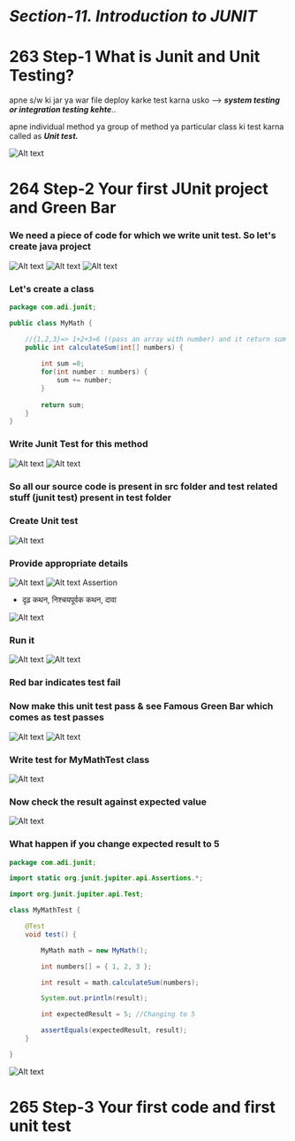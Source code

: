 # ***Section-11. Introduction to JUNIT***
# 263 Step-1 What is Junit and Unit Testing?
apne s/w ki jar ya war file deploy karke test karna  usko --> ***system testing or integration testing kehte***..

apne individual method ya group of method ya particular class ki test karna called as ***Unit test.***

![Alt text](image-1.png)
# 264 Step-2 Your first JUnit project and Green Bar
### We need a piece of code for which we write unit test. So let's create java project

![Alt text](image.png)
![Alt text](image-2.png)
![Alt text](image-3.png)
### Let's create a class
```java
package com.adi.junit;

public class MyMath {

	//{1,2,3}=> 1+2+3=6 ((pass an array with number) and it return sum of it)
	public int calculateSum(int[] numbers) {
		
		int sum =0;
		for(int number : numbers) {
			sum += number;
		}
		
		return sum;
	}
}
```
### Write Junit Test for this method
![Alt text](image-4.png)
![Alt text](image-5.png)
### So all our source code is present in src folder and test related stuff (junit test) present in test folder
### Create Unit test
![Alt text](image-6.png)
### Provide appropriate details
![Alt text](image-7.png)
![Alt text](image-8.png)
Assertion
-	दृढ़ कथन, निश्‍चयपूर्वक कथन, दावा

![Alt text](image-9.png)
### Run it
![Alt text](image-10.png)
![Alt text](image-11.png)
### Red bar indicates test fail
### Now make this unit test pass & see Famous Green Bar which comes as test passes
![Alt text](image-12.png)
![Alt text](image-13.png)
### Write test for MyMathTest class
![Alt text](image-14.png)
### Now check the result against expected value
![Alt text](image-15.png)
### What happen if you change expected result to 5
```java
package com.adi.junit;

import static org.junit.jupiter.api.Assertions.*;

import org.junit.jupiter.api.Test;

class MyMathTest {

	@Test
	void test() {

		MyMath math = new MyMath();

		int numbers[] = { 1, 2, 3 };

		int result = math.calculateSum(numbers);

		System.out.println(result);

		int expectedResult = 5; //Changing to 5

		assertEquals(expectedResult, result);
	}

}
```
![Alt text](image-16.png)
# 265 Step-3 Your first code and first unit test


